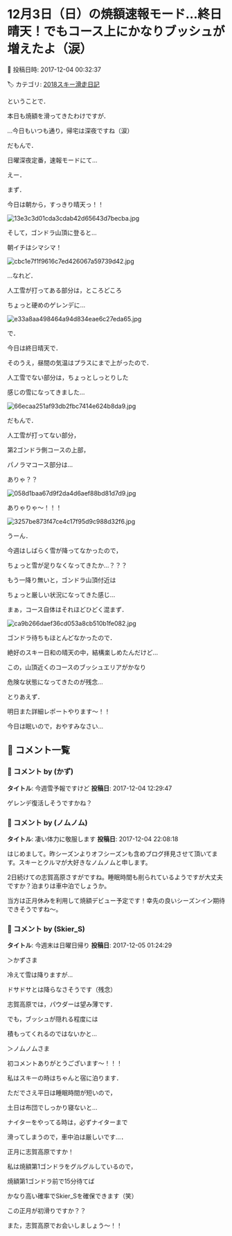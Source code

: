 # 12月3日（日）の焼額速報モード…終日晴天！でもコース上にかなりブッシュが増えたよ（涙）

📅 投稿日時: 2017-12-04 00:32:37

🏷️ カテゴリ: [2018スキー滑走日記](c11b88dc181f34079ab41db74a3587646.md)

ということで．


本日も焼額を滑ってきたわけですが．


…今日もいつも通り，帰宅は深夜ですね（涙）





だもんで．


日曜深夜定番，速報モードにて…





えー．


まず．


今日は朝から，すっきり晴天っ！！




![13e3c3d01cda3cdab42d65643d7becba.jpg](images/13e3c3d01cda3cdab42d65643d7becba.jpg)




そして，ゴンドラ山頂に登ると…


朝イチはシマシマ！




![cbc1e7f1f9616c7ed426067a59739d42.jpg](images/cbc1e7f1f9616c7ed426067a59739d42.jpg)




…なれど．


人工雪が打ってある部分は，ところどころ


ちょっと硬めのゲレンデに…




![e33a8aa498464a94d834eae6c27eda65.jpg](images/e33a8aa498464a94d834eae6c27eda65.jpg)







で．


今日は終日晴天で．


そのうえ，昼間の気温はプラスにまで上がったので．


人工雪でない部分は，ちょっとしっとりした


感じの雪になってきました…




![66ecaa251af93db2fbc7414e624b8da9.jpg](images/66ecaa251af93db2fbc7414e624b8da9.jpg)




だもんで．


人工雪が打ってない部分，


第2ゴンドラ側コースの上部，


パノラマコース部分は…


ありゃ？？




![058d1baa67d9f2da4d6aef88bd81d7d9.jpg](images/058d1baa67d9f2da4d6aef88bd81d7d9.jpg)




ありゃりゃ～！！！




![3257be873f47ce4c17f95d9c988d32f6.jpg](images/3257be873f47ce4c17f95d9c988d32f6.jpg)




うーん．


今週はしばらく雪が降ってなかったので，


ちょっと雪が足りなくなってきたか…？？？


もう一降り無いと，ゴンドラ山頂付近は


ちょっと厳しい状況になってきた感じ…





まぁ，コース自体はそれほどひどく混まず．




![ca9b266daef36cd053a8cb510b1fe082.jpg](images/ca9b266daef36cd053a8cb510b1fe082.jpg)




ゴンドラ待ちもほとんどなかったので．


絶好のスキー日和の晴天の中，結構楽しめたんだけど…


この，山頂近くのコースのブッシュエリアがかなり


危険な状態になってきたのが残念…





とりあえず．


明日また詳細レポートやります～！！


今日は眠いので，おやすみなさい…

## 💬 コメント一覧

### 💬 コメント by (かず)
**タイトル**: 今週雪予報ですけど
**投稿日**: 2017-12-04 12:29:47

ゲレンデ復活しそうですかね？

### 💬 コメント by (ノムノム)
**タイトル**: 凄い体力に敬服します
**投稿日**: 2017-12-04 22:08:18

はじめまして。昨シーズンよりオフシーズンも含めブログ拝見させて頂いてます。スキーとクルマが大好きなノムノムと申します。



2日続けての志賀高原さすがですね。睡眠時間も削られているようですが大丈夫ですか？泊まりは車中泊でしょうか。



当方は正月休みを利用して焼額デビュー予定です！幸先の良いシーズンイン期待できそうですね～。

### 💬 コメント by (Skier_S)
**タイトル**: 今週末は日曜日帰り
**投稿日**: 2017-12-05 01:24:29

＞かずさま

冷えて雪は降りますが…

ドサドサとは降らなさそうです（残念）

志賀高原では，パウダーは望み薄です．



でも，ブッシュが隠れる程度には

積もってくれるのではないかと…



＞ノムノムさま

初コメントありがとうございます～！！！

私はスキーの時はちゃんと宿に泊ります．

ただでさえ平日は睡眠時間が短いので，

土日は布団でしっかり寝ないと…

ナイターをやってる時は，必ずナイターまで

滑ってしまうので，車中泊は厳しいです…．



正月に志賀高原ですか！

私は焼額第1ゴンドラをグルグルしているので，

焼額第1ゴンドラ前で15分待てば

かなり高い確率でSkier_Sを確保できます（笑）



この正月が初滑りですか？？



また，志賀高原でお会いしましょう～！！

